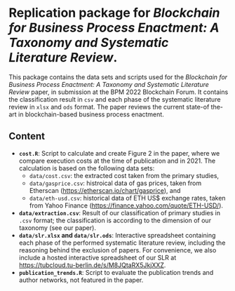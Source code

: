 # Replication package for _Blockchain for Business Process Enactment: A Taxonomy and Systematic Literature Review_. 

This package contains the data sets and scripts used for the _Blockchain for Business Process Enactment:
A Taxonomy and Systematic Literature Review_ paper, in submission at the BPM 2022 Blockchain Forum. It contains the classification result in `csv` and each phase of the systematic literature review in `xlsx` and `ods` format. The paper reviews the current state-of the-art in blockchain-based business process enactment.

## Content

- **`cost.R`**: Script to calculate and create Figure 2 in the paper, where we compare execution costs at the time of publication and in 2021. The calculation is based on the following data sets: 
  - `data/cost.csv`: the extracted cost taken from the primary studies,
  - `data/gasprice.csv`: histroical data of gas prices, taken from Etherscan (https://etherscan.io/chart/gasprice), and
  -  `data/eth-usd.csv`: historical data of ETH US$ exchange rates, taken from Yahoo Finance (https://finance.yahoo.com/quote/ETH-USD/).
-  **`data/extraction.csv`**: Result of our classification of primary studies in `.csv` format; the classification is according to the dimension of our taxonomy (see our paper). 
-  **`data/slr.xlsx` and `data/slr.ods`**: Interactive spreadsheet containing each phase of the performed systematic literature review, including the reasoning behind the exclusion of papers. For convenience, we also include a hosted interactive spreadsheet of
our SLR at https://tubcloud.tu-berlin.de/s/M8JQtaRX5JkjXXZ.
-  **`publication_trends.R`**: Script to evaluate the publication trends and author networks, not featured in the paper. 
